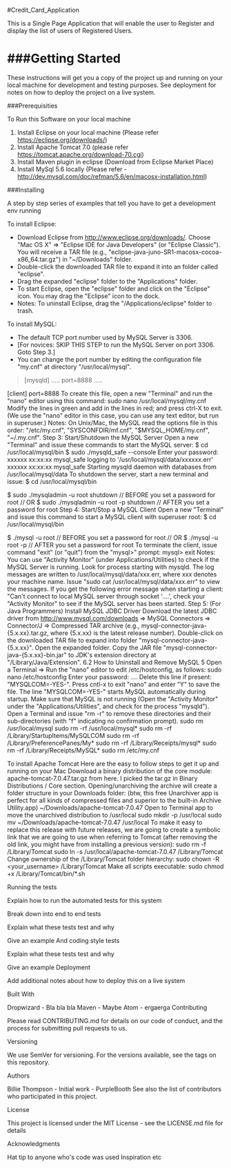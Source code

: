 #Credit_Card_Application

This is a Single Page Application that will enable the user to Register and display the list of users of Registered Users. 

###Getting Started
===

These instructions will get you a copy of the project up and running on your local machine for development and testing purposes. See deployment for notes on how to deploy the project on a live system.

###Prerequisities

To Run this Software on your local machine  
1. Install Eclipse on your local machine (Please refer https://eclipse.org/downloads/)  
2. Install Apache Tomcat 7.0 (please refer https://tomcat.apache.org/download-70.cgi)  
3. Install Maven plugin in eclipse (Download from Eclipse Market Place)  
4. Install MySql 5.6 locally (Please refer - http://dev.mysql.com/doc/refman/5.6/en/macosx-installation.html)  

###Installing

A step by step series of examples that tell you have to get a development env running

To install Eclipse:
* Download Eclipse from http://www.eclipse.org/downloads/. Choose "Mac OS X" ⇒ "Eclipse IDE for Java Developers" (or "Eclipse Classic"). You will receive a TAR file (e.g., "eclipse-java-juno-SR1-macosx-cocoa-x86_64.tar.gz") in "~/Downloads" folder.  
* Double-click the downloaded TAR file to expand it into an folder called "eclipse".  
* Drag the expanded "eclipse" folder to the "Applications" folder.  
* To start Eclipse, open the "eclipse" folder and click on the "Eclipse" icon. You may drag the "Eclipse" icon to the dock.  
* Notes: To uninstall Eclipse, drag the "/Applications/eclipse" folder to trash.  

To install MySQL:
* The default TCP port number used by MySQL Server is 3306.
* [For novices: SKIP THIS STEP to run the MySQL Server on port 3306. Goto Step 3.]
* You can change the port number by editing the configuration file "my.cnf" at directory "/usr/local/mysql".
>[mysqld]
>.....
>port=8888
>.....

[client]
port=8888
To create this file, open a new "Terminal" and run the "nano" editor using this command:
sudo nano /usr/local/mysql/my.cnf
Modify the lines in green and add in the lines in red; and press ctrl-X to exit. (We use the "nano" editor in this case, you can use any text editor, but run in superuser.)
Notes: On Unix/Mac, the MySQL read the options file in this order: "/etc/my.cnf", "SYSCONFDIR/mf.cnf", "$MYSQL_HOME/my.cnf", "~/.my.cnf".
Step 3: Start/Shutdown the MySQL Server
Open a new "Terminal" and issue these commands to start the MySQL server:
$ cd /usr/local/mysql/bin
$ sudo ./mysqld_safe --console
Enter your password: 
xxxxxx xx:xx:xx mysql_safe logging to '/usr/local/mysql/data/xxxxxx.err'
xxxxxx xx:xx:xx mysql_safe Starting mysqld daemon with databases from /usr/local/mysql/data
To shutdown the server, start a new terminal and issue:
$ cd /usr/local/mysql/bin
 
$ sudo ./mysqladmin -u root shutdown     // BEFORE you set a password for root
// OR
$ sudo ./mysqladmin -u root -p shutdown  // AFTER you set a password for root
Step 4: Start/Stop a MySQL Client
Open a new "Terminal" and issue this command to start a MySQL client with superuser root:
$ cd /usr/local/mysql/bin
 
$ ./mysql -u root      // BEFORE you set a password for root
// OR
$ ./mysql -u root -p   // AFTER you set a password for root
To terminate the client, issue command "exit" (or "quit") from the "mysql>" prompt:
mysql> exit
Notes:
You can use "Activity Monitor" (under Applications/Utilities) to check if the MySQL Server is running. Look for process starting with mysqld.
The log messages are written to /usr/local/mysql/data/xxx.err, where xxx denotes your machine name. Issue "sudo cat /usr/local/mysql/data/xxx.err" to view the messages.
If you get the following error message when starting a client: "Can't connect to local MySQL server through socket '....', check your "Activity Monitor" to see if the MySQL server has been started.
Step 5: (For Java Programmers) Install MySQL JDBC Driver
Download the latest JDBC driver from http://www.mysql.com/downloads ⇒ MySQL Connectors ⇒ Connector/J ⇒ Compressed TAR archive (e.g., mysql-connector-java-{5.x.xx}.tar.gz, where {5.x.xx} is the latest release number).
Double-click on the downloaded TAR file to expand into folder "mysql-connector-java-{5.x.xx}".
Open the expanded folder. Copy the JAR file "mysql-connector-java-{5.x.xx}-bin.jar" to JDK's extension directory at "/Library/Java/Extension".
6.2  How to Uninstall and Remove MySQL 5
Open a Terminal ⇒ Run the "nano" editor to edit /etc/hostconfig, as follows:
sudo nano /etc/hostconfig
Enter your password: ....
Delete this line if present: "MYSQLCOM=-YES-". Press cntl-x to exit "nano" and enter "Y" to save the file. The line "MYSQLCOM=-YES-" starts MySQL automatically during startup.
Make sure that MySQL is not running (Open the "Activity Monitor" under the "Applications/Utilities", and check for the process "mysqld"). Open a Terminal and issue "rm -r" to remove these directories and their sub-directories (with "f" indicating no confirmation prompt).
sudo rm /usr/local/mysql
sudo rm -rf /usr/local/mysql*
sudo rm -rf /Library/StartupItems/MySQLCOM
sudo rm -rf /Library/PreferencePanes/My*
sudo rm -rf /Library/Receipts/mysql*
sudo rm -rf /Library/Receipts/MySQL*
sudo rm /etc/my.cnf


To install Apache Tomcat
Here are the easy to follow steps to get it up and running on your Mac
Download a binary distribution of the core module: apache-tomcat-7.0.47.tar.gz from here. I picked the tar.gz in Binary Distributions / Core section.
Opening/unarchiving the archive will create a folder structure in your Downloads folder: (btw, this free Unarchiver app is perfect for all kinds of compressed files and superior to the built-in Archive Utility.app)
~/Downloads/apache-tomcat-7.0.47
Open to Terminal app to move the unarchived distribution to /usr/local
sudo mkdir -p /usr/local
sudo mv ~/Downloads/apache-tomcat-7.0.47 /usr/local
To make it easy to replace this release with future releases, we are going to create a symbolic link that we are going to use when referring to Tomcat (after removing the old link, you might have from installing a previous version):
sudo rm -f /Library/Tomcat
sudo ln -s /usr/local/apache-tomcat-7.0.47 /Library/Tomcat
Change ownership of the /Library/Tomcat folder hierarchy:
sudo chown -R <your_username> /Library/Tomcat
Make all scripts executable:
sudo chmod +x /Library/Tomcat/bin/*.sh


Running the tests

Explain how to run the automated tests for this system

Break down into end to end tests

Explain what these tests test and why

Give an example
And coding style tests

Explain what these tests test and why

Give an example
Deployment

Add additional notes about how to deploy this on a live system

Built With

Dropwizard - Bla bla bla
Maven - Maybe
Atom - ergaerga
Contributing

Please read CONTRIBUTING.md for details on our code of conduct, and the process for submitting pull requests to us.

Versioning

We use SemVer for versioning. For the versions available, see the tags on this repository.

Authors

Billie Thompson - Initial work - PurpleBooth
See also the list of contributors who participated in this project.

License

This project is licensed under the MIT License - see the LICENSE.md file for details

Acknowledgments

Hat tip to anyone who's code was used
Inspiration
etc